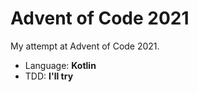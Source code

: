# Advent of Code 2021

My attempt at Advent of Code 2021.

- Language: **Kotlin**
- TDD: **I'll try**
